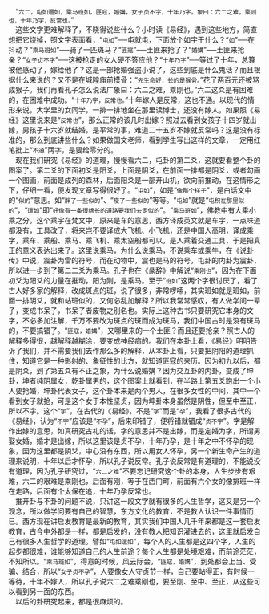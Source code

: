 &emsp;“``六二，屯如邅如，乘马班如，匪寇，婚媾，女子贞不字，十年乃字。象曰：六二之难，乘则也，十年乃字，反常也。``”<br>&emsp;这些文字更难解释了，不晓得说些什么？小时读《易经》，遇到这些地方，简直想把它烧掉，照文字表面看，“``屯如``”──屯就屯，下面放个如字干什么？“``如``”──在抖动？“``乘马班如``”──骑了一匹斑马？“``匪寇``”──土匪来抢了？“``婚媾``”──土匪来抢亲？“``女子贞不字``”──这被抢走的女人硬不答应他？“``十年乃字``”──等过了十年，总算被他感动了，嫁给他了？这是一部抢婚强盗小说了，这些到底是什么鬼话？而且根据什么来说的？又不是在城隍庙前摸骨：“``先生命好，长的是猴骨。``”花了两百元还被骂成猴子。我们再看孔子怎么说法广象曰：六二之难，乘刚也。”六二这爻是有困难的，在困难中成功。“``十年乃字，反常也。``”十年嫁人是反常，这也不通。以现代的情形来说，大学里的女同学，一排一排地坐在那里读博士，还没有嫁人，如果照《易经》这里说来是“``反常也``”，那么正常的该几时出嫁？照过去看到女孩子十四岁就出嫁，男孩子十六岁就结婚，是平常的事，难道二十五岁不嫁就反常吗？这是没有标准的，那么到底讲些什么？如果做国文老师，看到学生写出这样的文章，一定用红笔批上“``不通``”两字，是要给零分的。<br>&emsp;现在我们研究《易经》的道理，慢慢看六二，屯卦的第二爻，这就要看整个卦的图案了。第二爻的下面初爻是阳爻，上面是阴爻，在前面一排都是阴爻，或者勾画一个图画，前面是成列的森林，后面阳爻是一部开山机，欲向前推动，在这情形之下，仔细一看，便发现文章写得很好了。“``屯如``”，如是“``像那个样子``”，是白话文中的“``似的``”意思。如“``胖了一些似的``”、“``瘦了一些似的``”等等。“``屯如``”就是“``屯积在那里似的``”，“``邅如``”即“``好像有一条很绵长的道路要我们去走似的``”。“``乘马班如``”，佛教中有大乘小乘之分，这个乘宇在梵文中，原来是车的意思，西方译成英文就是车字，一点味道都没有，工具改了，将来岂不要译成大飞机、小飞机，还是中国人高明，译成乘字，乘车、乘船、乘马、乘飞机、乘太空船都可以，是人乘着交通工具，于是把真正的意义表达出来了。这里说乘马，为什么说乘马，不说乘车或乘牛，在《说卦传》中说，震卦为雷的符号，而在动物中，震也是马的符号，屯卦的内卦为震卦，所以进一步到了第二二爻为乘马。孔子也在《彖辞》中解说“``乘刚也``”，因为在下面初爻为阳爻的力量在推动，阳为刚，是乘马。至于“``班如``”这两个字很讨厌了，看了古人好多家的解释，改成斑点的斑，说了很多，非常啰嗦，其实班如就是班如，前面一排阴爻，就和站班似的，又何必乱加解释？所以我常常感叹，有人做学问一辈子，变成书呆子，书呆子者废物之别名也。实际上这种古书只要研究它本身的文字，不必多加注解，千万不要改为斑点的斑而成为斑马，我们中国古时是没有斑马的，不要搞错了。“``匪寇，婚媾``”，又哪里来的一个土匪？而且还要抢亲？照古人的解释多得很，越解释越糊涂，要变成神经病的。我们在本卦上看，《易经》明明告诉了我们，并不需要我们去作那么多的解释，从本卦上看，只要把阴阳的道理抓住，知道它是一种影射的、象征性的比方，就知道匪寇的来历。因为初九以后，都是阴爻，到了第五爻有不正之象，为什么说婚媾？因为交互卦的内卦，变成了坤卦，坤者纯阴属女，乾卦属男的，这个图案上就看到，在半路上第五爻跑出一个小人要抢婚，坤卦代表女子，这个卦本来是两个男人，在很多女性的中间，其中一个看到女子就抢，可是这个女于本性坚贞，因为坤卦本身虽然是阴性，但至中至正，所以不字。这个“``宇``”，在古代的《易经》，不是“``字``”而是“``孕``”，我看了很多古代的《易经》，认为“``不字``”应该是“``不孕``”，后来印错了，便将错就错成“``贞不宇``”。字是解作出嫁的意思，如真研究古礼的话，字的意思并不是出嫁，而是定婚为字，所谓男娶女婚，婚才是出嫁，所以这里该是贞不孕，十年乃孕，是十年之中不怀孕的现象，因为这里都是阴爻，中心没有东西，所以用女人怀孕，另一个新生命产生的道理来说明，十年以后才怀孕，所以孔子说反常。孔子说反常是有道理的，不能说没有道理，因为孔子研究过，“``六二之难``”不要忘记研究这个卦的本身，人生步步有艰难，六二的艰难是乘刚也，后面有刚，等于在西门町，前面有六个女的像排班一样在走路，后面有个太保在追，十年乃孕反常也。<br>&emsp;推开卦与不卦的问题不说，只讲这一段文字就有很多的人生哲学，这又是另一个观念，所以做学问要有自己的智慧，东方文化的教育，不是教人认识一件事情而已。西方现在讲启发教育是最新的教育，其实我们中国人几千年来都是这一套启发教育，古今中外都是一样，都是启发的，没有教人把知识灌进去的，这里就启发自己有很多人生哲学的道理。譬如“``屯如邅如``”，每个人的人生都是这四个字，人生的起步都很难，谁能够知道自己的人生前途？每个人生都是处境艰难，而前途茫茫，不知所以。“``乘马班如``”，得意的时候，风云际会，“``匪寇，婚媾``”，到处都会上当、受骗、结合，所以“``女子贞不孕``”，人要像女人守贞节一样，自己要站得正，有时候一等待，十年不嫁人，所以孔子说六二之难乘刚也，要至刚、至中、至正，从这些可以看到另一面的东西。<br>&emsp;以后的卦研究起来，都是很麻烦的。<br>